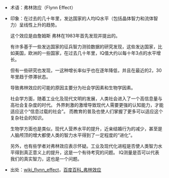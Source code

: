 + 术语：弗林效应（Flynn Effect）
+ 印象：在过去的几十年里，发达国家的人均IQ水平（包括晶体智力和流体智力）呈线性上升的趋势。

  这个效应是由詹姆斯 弗林在1983年首先发现并提出的。
  
  有许多基于一些发达国家的征兵智力测验数据的研究发现，这些发达国家，比如美国，欧洲的一些国家，在过去几十年里，IQ值大约以每十年3点的水平增长。
  
  但有一些研究也发现，一这种增长率似乎也在逐年降低，并且在最近的2，30年里趋于停滞状态。
  
  导致弗林效应的可能的原因主要分为社会学因素和生物学因素。
  
  社会学方面，随着工业化及现代文明的发展，人类社会进入了一个高信息量与高社会复杂度的时代。
  外界刺激的激增导致现代人需要更强的认知能力，才能适应这个“信息过载的社会”。
  而教育的普及也使人们掌握了更多可以适应这个复杂社会的知识。
  
  生物学方面也是类似，现代人营养水平的提升，近亲结婚行为的减少，甚至是人脑颅顶的增大都使人类的智力水平得到了一定程度的“进化”。
  
  另外，也有些学者对弗林效应表示怀疑。工业及现代化进程是否使人类智力水平得到真正意义上的提升，这是一个有待考究的问题。
  IQ测量是否可以代表我们的真实智力，这也是一个问题。
  
+ 出处：[wiki_flynn_effect](https://en.wikipedia.org/wiki/Flynn_effect)，[百度百科_弗林效应](http://baike.baidu.com/link?url=enCq22dnh0VwPlHMflrkZyPsdCrr9sk6QRAYdHQ_f4SEWLnXz_a_m0p6T2HYvXEpoWzYsggOb3jVjLx1P1qhlJCvlEb2jgB2DUUdigd2tTsc2yJCfvaTALi44JP-paRa)
